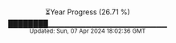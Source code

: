 <p align="center">
⏳Year Progress (26.71 %)<br>
████████▁▁▁▁▁▁▁▁▁▁▁▁▁▁▁▁▁▁▁▁▁▁ <br>
<sub>Updated: Sun, 07 Apr 2024 18:02:36 GMT</sub>
</p>

